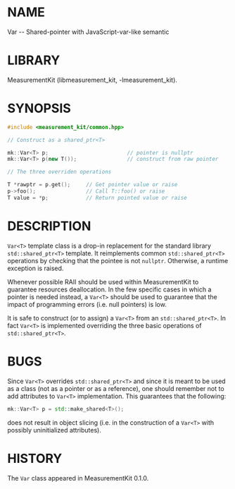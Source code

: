 # NAME
Var -- Shared-pointer with JavaScript-var-like semantic

# LIBRARY
MeasurementKit (libmeasurement_kit, -lmeasurement_kit).

# SYNOPSIS
```C++
#include <measurement_kit/common.hpp>

// Construct as a shared_ptr<T>

mk::Var<T> p;                         // pointer is nullptr
mk::Var<T> p(new T());                // construct from raw pointer

// The three overriden operations

T *rawptr = p.get();     // Get pointer value or raise
p->foo();                // Call T::foo() or raise
T value = *p;            // Return pointed value or raise
```

# DESCRIPTION

`Var<T>` template class is a drop-in replacement for the
standard library `std::shared_ptr<T>` template. It reimplements common
`std::shared_ptr<T>` operations by checking that the pointee is not
`nullptr`. Otherwise, a runtime exception is raised.

Whenever possible RAII should be used within MeasurementKit to guarantee
resources deallocation. In the few specific cases in which a pointer is
needed instead, a `Var<T>` should be used to guarantee that the
impact of programming errors (i.e. null pointers) is low.

It is safe to construct (or to assign) a `Var<T>` from an
`std::shared_ptr<T>`. In fact `Var<T>` is implemented overriding
the three basic operations of `std::shared_ptr<T>`.

# BUGS

Since `Var<T>` overrides `std::shared_ptr<T>` and since it is
meant to be used as a class (not as a pointer or as a reference), one should
remember not to add attributes to `Var<T>` implementation. This
guarantees that the following:

```C++
mk::Var<T> p = std::make_shared<T>();
```

does not result in object slicing (i.e. in the construction of a
`Var<T>` with possibly uninitialized attributes).

# HISTORY

The `Var` class appeared in MeasurementKit 0.1.0.
